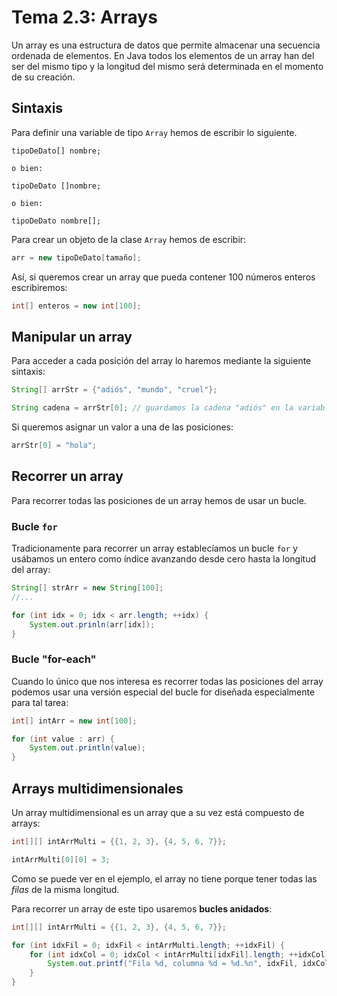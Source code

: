 # Tema 2.3: Arrays

Un array es una estructura de datos que permite almacenar una secuencia ordenada de elementos. En Java todos los elementos de un array han del ser del mismo tipo y la longitud del mismo será determinada en el momento de su creación.

## Sintaxis

Para definir una variable de tipo `Array` hemos de escribir lo siguiente.

```
tipoDeDato[] nombre;

o bien:

tipoDeDato []nombre;

o bien:

tipoDeDato nombre[];
```

Para crear un objeto de la clase `Array` hemos de escribir:

```java
arr = new tipoDeDato[tamaño];
```

Así, si queremos crear un array que pueda contener 100 números enteros escribiremos:

```java
int[] enteros = new int[100];
```

## Manipular un array

Para acceder a cada posición del array lo haremos mediante la siguiente sintaxis:

```java
String[] arrStr = {"adiós", "mundo", "cruel"};

String cadena = arrStr[0]; // guardamos la cadena "adiós" en la variable "cadena".
```

Si queremos asignar un valor a una de las posiciones:

```java
arrStr[0] = "hola";
```

## Recorrer un array

Para recorrer todas las posiciones de un array hemos de usar un bucle.

### Bucle `for`

Tradicionamente para recorrer un array establecíamos un bucle `for` y usábamos un entero como índice avanzando desde cero hasta la longitud del array:

```java
String[] strArr = new String[100];
//...

for (int idx = 0; idx < arr.length; ++idx) {
    System.out.prinln(arr[idx]);
}
```

### Bucle "for-each"

Cuando lo único que nos interesa es recorrer todas las posiciones del array podemos usar una versión especial del bucle for diseñada especialmente para tal tarea:

```java
int[] intArr = new int[100];

for (int value : arr) {
    System.out.println(value);
}
```

## Arrays multidimensionales

Un array multidimensional es un array que a su vez está compuesto de arrays:

```java
int[][] intArrMulti = {{1, 2, 3}, {4, 5, 6, 7}};

intArrMulti[0][0] = 3;
```

Como se puede ver en el ejemplo, el array no tiene porque tener todas las *filas* de la misma longitud.

Para recorrer un array de este tipo usaremos **bucles anidados**:

```java
int[][] intArrMulti = {{1, 2, 3}, {4, 5, 6, 7}};

for (int idxFil = 0; idxFil < intArrMulti.length; ++idxFil) {
    for (int idxCol = 0; idxCol < intArrMulti[idxFil].length; ++idxCol) {
        System.out.printf("Fila %d, columna %d = %d.%n", idxFil, idxCol, intArrMulti[idxFil][idxCol]);
    }
}
```
